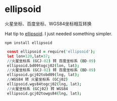 # ellipsoid
火星坐标、百度坐标、WGS84坐标相互转换

Hat tip to [ellipsoid](https://github.com/jvy/ellipsoid.git). I just needed something simpler.

```
npm install ellipsoid
```


```coffee
 const ellipsoid = require('ellipsoid');
 let lon=120,lat=37;
 //火星坐标系 (GCJ-02) 转 百度坐标系 (BD-09) 
 ellipsoid.bd09togcj02(lon, lat);
 //火星坐标系 (GCJ-02) 转 百度坐标系 (BD-09) 
 ellipsoid.gcj02tobd09(lng, lat);
 //WGS84 转 火星坐标系 (GCj02)
 ellipsoid.wgs84togcj02(lng, lat);
 //火星坐标系 (GCj02) 转 WGS84
 ellipsoid.gcj02towgs84(lng, lat);
 
```
